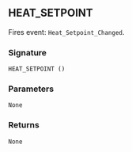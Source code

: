 ## HEAT\_SETPOINT

Fires event: `Heat_Setpoint_Changed`.


### Signature

`HEAT_SETPOINT ()`


### Parameters

`None`


### Returns

`None`




